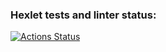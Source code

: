 ### Hexlet tests and linter status:
[![Actions Status](https://github.com/SergeyZhukov68/frontend-project-lvl2/workflows/hexlet-check/badge.svg)](https://github.com/SergeyZhukov68/frontend-project-lvl2/actions)